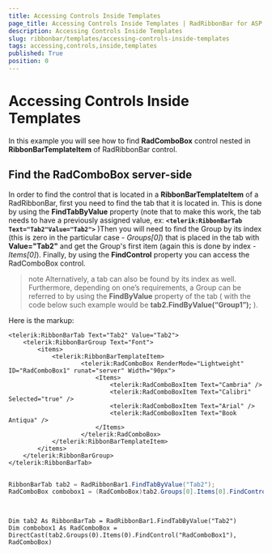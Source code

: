 ```yaml
---
title: Accessing Controls Inside Templates
page_title: Accessing Controls Inside Templates | RadRibbonBar for ASP.NET AJAX Documentation
description: Accessing Controls Inside Templates
slug: ribbonbar/templates/accessing-controls-inside-templates
tags: accessing,controls,inside,templates
published: True
position: 0
---
```


# Accessing Controls Inside Templates



In this example you will see how to find **RadComboBox** control nested in **RibbonBarTemplateItem** of RadRibbonBar control.

## Find the RadComboBox server-side

In order to find the control that is located in a **RibbonBarTemplateItem** of a RadRibbonBar, first you need to find the tab that it is located in. This is done by using the **FindTabByValue** property (note that to make this work, the tab needs to have a previously assigned value, ex: **`<telerik:RibbonBarTab Text="Tab2"Value="Tab2">`** )Then you will need to find the Group by its index (this is zero in the particular case - *Groups[0]*) that is placed in the tab with **Value="Tab2"** and get the Group's first item (again this is done by index - *Items[0]*). Finally, by using the **FindControl** property you can access the RadComboBox control.

>note Alternatively, a tab can also be found by its index as well. Furthermore, depending on one’s requirements, a Group can be referred to by using the **FindByValue** property of the tab ( with the code below such example would be **tab2.FindByValue(“Group1”);** ).
>


Here is the markup:

````ASPNET
<telerik:RibbonBarTab Text="Tab2" Value="Tab2">
	<telerik:RibbonBarGroup Text="Font">
		<items>
			<telerik:RibbonBarTemplateItem>
					<telerik:RadComboBox RenderMode="Lightweight" ID="RadComboBox1" runat="server" Width="90px">
						<Items>
							<telerik:RadComboBoxItem Text="Cambria" />
							<telerik:RadComboBoxItem Text="Calibri" Selected="true" />
							<telerik:RadComboBoxItem Text="Arial" />
							<telerik:RadComboBoxItem Text="Book Antiqua" />
						</Items>
					</telerik:RadComboBox>
			</telerik:RibbonBarTemplateItem>
		</items>
	</telerik:RibbonBarGroup>
</telerik:RibbonBarTab>
````





````C#
	
RibbonBarTab tab2 = RadRibbonBar1.FindTabByValue("Tab2");
RadComboBox combobox1 = (RadComboBox)tab2.Groups[0].Items[0].FindControl("RadComboBox1");
	
````
````VB.NET
	
Dim tab2 As RibbonBarTab = RadRibbonBar1.FindTabByValue("Tab2")
Dim combobox1 As RadComboBox = DirectCast(tab2.Groups(0).Items(0).FindControl("RadComboBox1"), RadComboBox)
	
````

